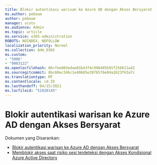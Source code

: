 ```yaml
---
title: Blokir autentikasi warisan ke Azure AD dengan Akses Bersyarat
ms.author: pebaum
author: pebaum
manager: scotv
ms.audience: Admin
ms.topic: article
ms.service: o365-administration
ROBOTS: NOINDEX, NOFOLLOW
localization_priority: Normal
ms.collection: Adm_O365
ms.custom:
- "5906"
- "9003122"
ms.openlocfilehash: 06cfee003edae01b43f4c998485b91f256611a42
ms.sourcegitcommit: 8bc60ec34bc1e40685e3976576e04a2623f63a7c
ms.translationtype: MT
ms.contentlocale: id-ID
ms.lasthandoff: 04/15/2021
ms.locfileid: "51820145"
---
```

# <a name="block-legacy-authentication-to-azure-ad-with-conditional-access"></a>Blokir autentikasi warisan ke Azure AD dengan Akses Bersyarat

Dokumen yang Disarankan:

- [Blokir autentikasi warisan ke Azure AD dengan Akses Bersyarat](https://docs.microsoft.com/azure/active-directory/conditional-access/block-legacy-authentication#next-steps)
- [Memblokir akses saat risiko sesi terdeteksi dengan Akses Kondisional Azure Active Directory](https://docs.microsoft.com/azure/active-directory/conditional-access/app-sign-in-risk)